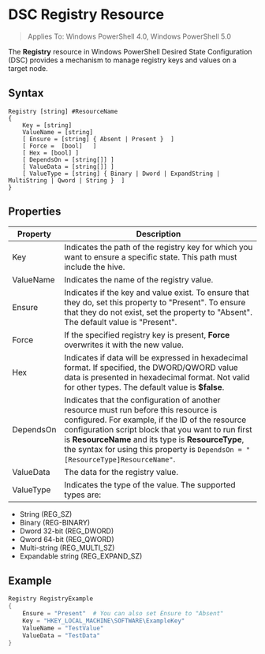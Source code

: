 # DSC Registry Resource

> Applies To: Windows PowerShell 4.0, Windows PowerShell 5.0

The **Registry** resource in Windows PowerShell Desired State Configuration (DSC) provides a mechanism to manage registry keys and values on a target node.

## Syntax

```
Registry [string] #ResourceName
{
    Key = [string]
    ValueName = [string]
    [ Ensure = [string] { Absent | Present }  ]
    [ Force =  [bool]   ]
    [ Hex = [bool] ]
    [ DependsOn = [string[]] ]
    [ ValueData = [string[]] ]
    [ ValueType = [string] { Binary | Dword | ExpandString | MultiString | Qword | String }  ]
}
```

## Properties
|  Property  |  Description   | 
|---|---| 
| Key| Indicates the path of the registry key for which you want to ensure a specific state. This path must include the hive.| 
| ValueName| Indicates the name of the registry value.| 
| Ensure| Indicates if the key and value exist. To ensure that they do, set this property to "Present". To ensure that they do not exist, set the property to "Absent". The default value is "Present".| 
| Force| If the specified registry key is present, __Force__ overwrites it with the new value.| 
| Hex| Indicates if data will be expressed in hexadecimal format. If specified, the DWORD/QWORD value data is presented in hexadecimal format. Not valid for other types. The default value is __$false__.| 
| DependsOn| Indicates that the configuration of another resource must run before this resource is configured. For example, if the ID of the resource configuration script block that you want to run first is __ResourceName__ and its type is __ResourceType__, the syntax for using this property is `DependsOn = "[ResourceType]ResourceName"`.| 
| ValueData| The data for the registry value.| 
| ValueType| Indicates the type of the value. The supported types are: 
<ul><li>String (REG_SZ)</li>


<li>Binary (REG-BINARY)</li>


<li>Dword 32-bit (REG_DWORD)</li>


<li>Qword 64-bit (REG_QWORD)</li>


<li>Multi-string (REG_MULTI_SZ)</li>


<li>Expandable string (REG_EXPAND_SZ)</li></ul>

## Example
```powershell
Registry RegistryExample
{
    Ensure = "Present"  # You can also set Ensure to "Absent"
    Key = "HKEY_LOCAL_MACHINE\SOFTWARE\ExampleKey"
    ValueName = "TestValue"
    ValueData = "TestData"
}
```

